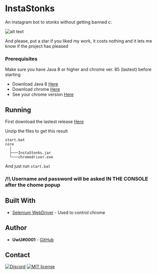 # InstaStonks
An instagram bot to stonks without getting banned c:

![alt text](https://i.imgur.com/AbCPBeV.png)

And please, put a star if you liked my work, it costs nothing and it lets me know if the project has pleased

### Prerequisites

Make sure you have Java 8 or higher and chrome ver. 85 (lastest) before starting

* Download Java 8 [Here](https://www.java.com/download/)
* Download chrome [Here](https://www.java.com/download/)
* See your chrome version [Here](https://www.whatismybrowser.com/detect/what-version-of-chrome-do-i-have)

## Running

First download the lastest release [Here](https://github.com/UwUDev/InstaStonks/releases/latest/download/InstaStonks.zip)

Unzip the files to get this result

```
start.bat
core
  │
  ├───InstaStonks.jar
  └───chromedriver.exe
```

And just run `start.bat`


### **/!\ Username and password will be asked __IN THE CONSOLE__ after the chome popup**

## Built With

* [Selenium WebDriver](https://www.selenium.dev/) - Used to control chrome

## Author

* **UwU#0001** - [GitHub](https://github.com/UwU0001)

## Contact
[![Discord](https://discordapp.com/api/guilds/606205735352795146/widget.png)](https://discord.gg/duyyyz3)
[![MIT license](https://img.shields.io/badge/-Telegram-blue.svg)](https://t.me/UwUDev)
